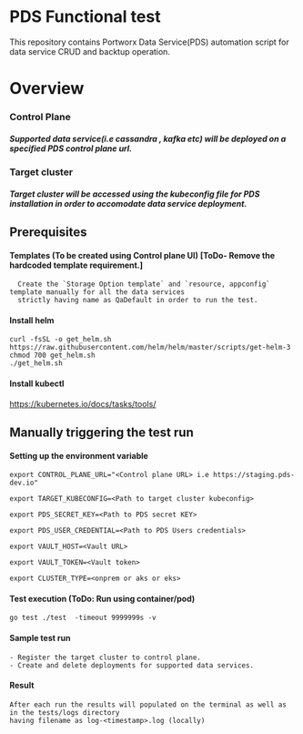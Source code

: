 # PDS Functional test
   This repository contains Portworx Data Service(PDS) automation script for data service CRUD and backtup operation.

# Overview
   ### Control Plane
   ##### Supported data service(i.e cassandra , kafka etc) will be deployed on a specified PDS control plane url.
   
   ### Target cluster
   ##### Target cluster will be accessed using the kubeconfig file for PDS installation in order to accomodate data service deployment.

## Prerequisites

#### Templates (To be created using Control plane UI) [ToDo-  Remove the hardcoded template requirement.]
      Create the `Storage Option template` and `resource, appconfig` template manually for all the data services 
      strictly having name as QaDefault in order to run the test.

#### Install helm
  ```
  curl -fsSL -o get_helm.sh https://raw.githubusercontent.com/helm/helm/master/scripts/get-helm-3
  chmod 700 get_helm.sh
  ./get_helm.sh
  ```

#### Install kubectl
   https://kubernetes.io/docs/tasks/tools/

## Manually triggering the test run

#### Setting up the environment variable 

    export CONTROL_PLANE_URL="<Control plane URL> i.e https://staging.pds-dev.io"

    export TARGET_KUBECONFIG=<Path to target cluster kubeconfig>
    
    export PDS_SECRET_KEY=<Path to PDS secret KEY>

    export PDS_USER_CREDENTIAL=<Path to PDS Users credentials>

    export VAULT_HOST=<Vault URL>
    
    export VAULT_TOKEN=<Vault token>
    
    export CLUSTER_TYPE=<onprem or aks or eks>

#### Test execution (ToDo:   Run using container/pod)
    go test ./test  -timeout 9999999s -v

#### Sample test run 
    - Register the target cluster to control plane.
    - Create and delete deployments for supported data services.

#### Result
    After each run the results will populated on the terminal as well as in the tests/logs directory 
    having filename as log-<timestamp>.log (locally)
  
  
  
 
